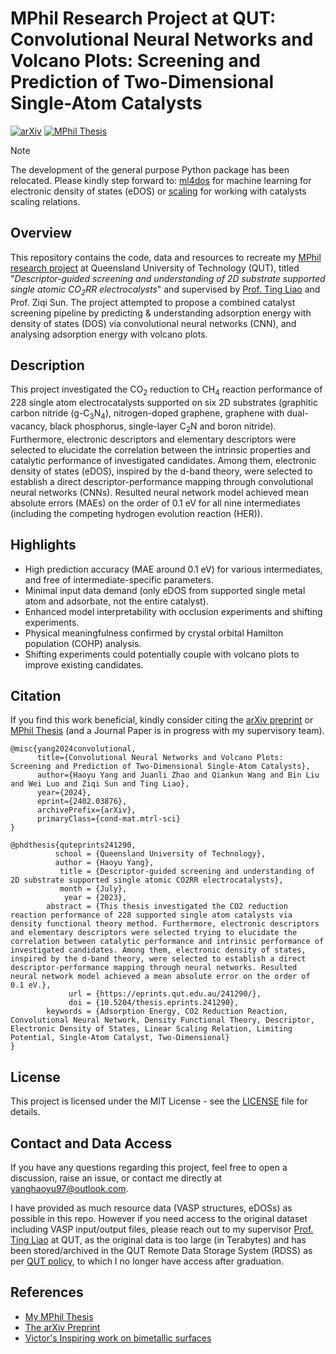 # MPhil Research Project at QUT: Convolutional Neural Networks and Volcano Plots: Screening and Prediction of Two-Dimensional Single-Atom Catalysts

[![arXiv](https://img.shields.io/badge/arXiv-2402.03876-b31b1b.svg)](https://arxiv.org/abs/2402.03876) [![MPhil Thesis](https://img.shields.io/badge/MPhil_Thesis-241290-b31b1b.svg)](https://eprints.qut.edu.au/241290/)

> [!NOTE]
> The development of the general purpose Python package has been relocated.
Please kindly step forward to:
[ml4dos](https://github.com/DanielYang59/ml4dos) for machine learning for electronic density of states (eDOS)
or
[scaling](https://github.com/DanielYang59/scaling) for working with catalysts scaling relations.

## Overview

This repository contains the code, data and resources to recreate my [MPhil research project](https://eprints.qut.edu.au/241290/) at Queensland University of Technology (QUT), titled "*Descriptor-guided screening and understanding of 2D substrate supported single atomic CO<sub>2</sub>RR electrocalysts*" and supervised by [Prof. Ting Liao](https://www.qut.edu.au/about/our-people/academic-profiles/t3.liao) and Prof. Ziqi Sun. The project attempted to propose a combined catalyst screening pipeline by predicting & understanding adsorption energy with density of states (DOS) via convolutional neural networks (CNN), and analysing adsorption energy with volcano plots.

## Description

This project investigated the CO<sub>2</sub> reduction to CH<sub>4</sub> reaction performance of 228 single atom electrocatalysts supported on six 2D substrates (graphitic carbon nitride (g-C<sub>3</sub>N<sub>4</sub>), nitrogen-doped graphene, graphene with dual-vacancy, black phosphorus, single-layer C<sub>2</sub>N and boron nitride). Furthermore, electronic descriptors and elementary descriptors were selected to elucidate the correlation between the intrinsic properties and catalytic performance of investigated candidates. Among them, electronic density of states (eDOS), inspired by the d-band theory, were selected to establish a direct descriptor-performance mapping through convolutional neural networks (CNNs). Resulted neural network model achieved mean absolute errors (MAEs) on the order of 0.1 eV for all nine intermediates (including the competing hydrogen evolution reaction (HER)).

## Highlights

- High prediction accuracy (MAE around 0.1 eV) for various intermediates, and free of intermediate-specific parameters.
- Minimal input data demand (only eDOS from supported single metal atom and adsorbate, not the entire catalyst).
- Enhanced model interpretability with occlusion experiments and shifting experiments.
- Physical meaningfulness confirmed by crystal orbital Hamilton population (COHP) analysis.
- Shifting experiments could potentially couple with volcano plots to improve existing candidates.

## Citation

If you find this work beneficial, kindly consider citing the [arXiv preprint](https://arxiv.org/abs/2402.03876) or [MPhil Thesis](https://eprints.qut.edu.au/241290/) (and a Journal Paper is in progress with my supervisory team).

```
@misc{yang2024convolutional,
      title={Convolutional Neural Networks and Volcano Plots: Screening and Prediction of Two-Dimensional Single-Atom Catalysts},
      author={Haoyu Yang and Juanli Zhao and Qiankun Wang and Bin Liu and Wei Luo and Ziqi Sun and Ting Liao},
      year={2024},
      eprint={2402.03876},
      archivePrefix={arXiv},
      primaryClass={cond-mat.mtrl-sci}
}

@phdthesis{quteprints241290,
          school = {Queensland University of Technology},
          author = {Haoyu Yang},
           title = {Descriptor-guided screening and understanding of 2D substrate supported single atomic CO2RR electrocatalysts},
           month = {July},
            year = {2023},
        abstract = {This thesis investigated the CO2 reduction reaction performance of 228 supported single atom catalysts via density functional theory method. Furthermore, electronic descriptors and elementary descriptors were selected trying to elucidate the correlation between catalytic performance and intrinsic performance of investigated candidates. Among them, electronic density of states, inspired by the d-band theory, were selected to establish a direct descriptor-performance mapping through neural networks. Resulted neural network model achieved a mean absolute error on the order of 0.1 eV.},
             url = {https://eprints.qut.edu.au/241290/},
             doi = {10.5204/thesis.eprints.241290},
        keywords = {Adsorption Energy, CO2 Reduction Reaction, Convolutional Neural Network, Density Functional Theory, Descriptor, Electronic Density of States, Linear Scaling Relation, Limiting Potential, Single-Atom Catalyst, Two-Dimensional}
}
```

## License

This project is licensed under the MIT License - see the [LICENSE](./LICENSE) file for details.

## Contact and Data Access

If you have any questions regarding this project, feel free to open a discussion, raise an issue, or contact me directly at [yanghaoyu97@outlook.com](yanghaoyu97@outlook.com).

I have provided as much resource data (VASP structures, eDOSs) as possible in this repo. However if you need access to the original dataset including VASP input/output files, please reach out to my supervisor [Prof. Ting Liao](https://www.qut.edu.au/about/our-people/academic-profiles/t3.liao) at QUT, as the original data is too large (in Terabytes) and has been stored/archived in the QUT Remote Data Storage System (RDSS) as per [QUT policy](https://airs.library.qut.edu.au/modules/8/3/), to which I no longer have access after graduation.

## References

- [My MPhil Thesis](https://eprints.qut.edu.au/241290/)
- [The arXiv Preprint](https://arxiv.org/abs/2402.03876)
- [Victor\'s Inspiring work on bimetallic surfaces](https://www.nature.com/articles/s41467-020-20342-6)
